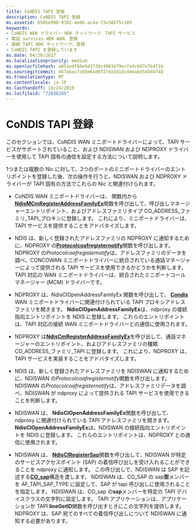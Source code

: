 ```yaml
---
title: CoNDIS TAPI 登録
description: CoNDIS TAPI 登録
ms.assetid: 656be990-9392-4e8b-ac4a-73e38b75c109
keywords:
- CoNDIS WAN ドライバー WDK ネットワーク、TAPI サービス
- 電話 services WDK WAN、登録
- 接続 TAPI WDK ネットワーク、登録
- CoNDIS TAPI を登録しています
ms.date: 04/20/2017
ms.localizationpriority: medium
ms.openlocfilehash: a051edf66e6d3739c4963079ecfa4cb07e7b4f16
ms.sourcegitcommit: 4b7a6ac7c68e6ad6f27da5d1dc4deabd5d34b748
ms.translationtype: MT
ms.contentlocale: ja-JP
ms.lasthandoff: 10/24/2019
ms.locfileid: "72838185"
---
```

# <a name="condis-tapi-registration"></a>CoNDIS TAPI 登録





このセクションでは、CoNDIS WAN ミニポートドライバーによって、TAPI サービスがサポートされていること、および NDISWAN および NDPROXY ドライバーを使用して TAPI 固有の通信を設定する方法について説明します。

1つまたは複数の Nic に対して、2つのポートのミニポートドライバーのエントリポイントを登録した後、次の操作を行うと、NDISWAN および NDPROXY ドライバーが TAPI 固有の方法でこれらの Nic と関連付けられます。

-   CoNDIS WAN ミニポートドライバーは、 [](https://docs.microsoft.com/windows-hardware/drivers/ddi/ndis/nc-ndis-miniport_initialize)関数内から[**NdisMCmRegisterAddressFamilyEx**](https://docs.microsoft.com/windows-hardware/drivers/ddi/ndis/nf-ndis-ndismcmregisteraddressfamilyex)関数を呼び出して、呼び出しマネージャーエントリポイント、およびアドレスファミリタイプ CO\_ADDRESS\_ファミリ\_TAPI\_プロキシに登録します。 これにより、ミニポートドライバーは、TAPI サービスを提供することをアドバタイズします。

-   NDIS は、新しく登録されたアドレスファミリの NDPROXY に通知するために、NDPROXY の[**Protocolcoafregisternotify**](https://docs.microsoft.com/windows-hardware/drivers/ddi/ndis/nc-ndis-protocol_co_af_register_notify)関数を呼び出します。 NDPROXY の*Protocolcoafregisternotify*は、アドレスファミリのデータを調べ、CONCOWAN ミニポートドライバーに統合されている通話マネージャーによって提供される TAPI サービスを使用できるかどうかを判断します。 TAPI 対応の WAN ミニポートドライバーは、統合されたミニポートコールマネージャー (MCM) ドライバーです。

-   NDPROXY は、NdisClOpenAddressFamilyEx 関数を呼び出して、 [**Condis**](https://docs.microsoft.com/windows-hardware/drivers/ddi/ndis/nf-ndis-ndisclopenaddressfamilyex) WAN ミニポートドライバーに関連付けられている TAPI プロキシアドレスファミリを開きます。 **NdisClOpenAddressFamilyEx**は、ndproxy の接続指向エントリポイントを NDIS に登録します。 これらのエントリポイントは、TAPI 対応の接続 WAN ミニポートドライバーとの通信に使用されます。

-   NDPROXY は[**NdisCmRegisterAddressFamilyEx**](https://docs.microsoft.com/windows-hardware/drivers/ddi/ndis/nf-ndis-ndiscmregisteraddressfamilyex)を呼び出して、通話マネージャーのエントリポイント、およびアドレスファミリの種類 CO\_ADDRESS\_ファミリ\_TAPI に登録します。 これにより、NDPROXY は、TAPI サービスを実装することをアドバタイズします。

-   NDIS は、新しく登録されたアドレスファミリを NDISWAN に通知するために、NDISWAN の*Protocolcoafregisternotify*関数を呼び出します。 NDISWAN の*Protocolcoafregisternotify*は、アドレスファミリデータを調べ、NDISWAN が ndproxy によって提供される TAPI サービスを使用できることを判断します。

-   NDISWAN は、 **NdisClOpenAddressFamilyEx**関数を呼び出して、ndproxy に関連付けられている TAPI アドレスファミリを開きます。 **NdisClOpenAddressFamilyEx**は、NDISWAN の接続指向エントリポイントを NDIS に登録します。 これらのエントリポイントは、NDPROXY との通信に使用されます。

-   NDISWAN は、 [**NdisClRegisterSap**](https://docs.microsoft.com/windows-hardware/drivers/ddi/ndis/nf-ndis-ndisclregistersap)関数を呼び出して、NDISWAN が特定のサービスアクセスポイント (SAP) の着信呼び出しを受け入れることができることを ndproxy に通知します。 この呼び出しで、NDISWAN は SAP を記述する[**CO\_sap**](https://docs.microsoft.com/previous-versions/windows/hardware/network/ff545392(v=vs.85))構造を渡します。 NDISWAN は、CO\_SAP の sap**型**メンバーを AF\_TAPI\_SAP\_TYPE に設定して、SAP が tapi 呼び出しに使用されることを指定します。 NDISWAN は、CO\_sap の**sap**メンバーを特定の TAPI デバイスクラスの文字列に設定します。 TAPI アプリケーションは、アプリケーションが TAPI **lineGetID**関数を呼び出すときにこの文字列を提供します。 NDPROXY は、SAP 宛てのすべての着信呼び出しについて NDISWAN に通知する必要があります。

 

 





